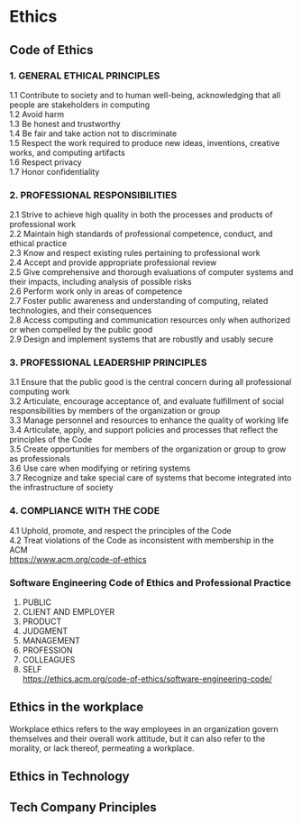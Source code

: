 # Ethics
## Code of Ethics
### 1. GENERAL ETHICAL PRINCIPLES  
1.1 Contribute to society and to human well-being, acknowledging that all people are stakeholders in computing  
1.2 Avoid harm  
1.3 Be honest and trustworthy  
1.4 Be fair and take action not to discriminate  
1.5 Respect the work required to produce new ideas, inventions, creative works, and computing artifacts  
1.6 Respect privacy  
1.7 Honor confidentiality  
### 2. PROFESSIONAL RESPONSIBILITIES    
2.1 Strive to achieve high quality in both the processes and products of professional work  
2.2 Maintain high standards of professional competence, conduct, and ethical practice  
2.3 Know and respect existing rules pertaining to professional work  
2.4 Accept and provide appropriate professional review  
2.5 Give comprehensive and thorough evaluations of computer systems and their impacts, including analysis of possible risks  
2.6 Perform work only in areas of competence  
2.7 Foster public awareness and understanding of computing, related technologies, and their consequences  
2.8 Access computing and communication resources only when authorized or when compelled by the public good  
2.9 Design and implement systems that are robustly and usably secure  
### 3. PROFESSIONAL LEADERSHIP PRINCIPLES  
3.1 Ensure that the public good is the central concern during all professional computing work  
3.2 Articulate, encourage acceptance of, and evaluate fulfillment of social responsibilities by members of the organization or group  
3.3 Manage personnel and resources to enhance the quality of working life  
3.4 Articulate, apply, and support policies and processes that reflect the principles of the Code  
3.5 Create opportunities for members of the organization or group to grow as professionals  
3.6 Use care when modifying or retiring systems  
3.7 Recognize and take special care of systems that become integrated into the infrastructure of society  
### 4. COMPLIANCE WITH THE CODE  
4.1 Uphold, promote, and respect the principles of the Code    
4.2 Treat violations of the Code as inconsistent with membership in the ACM  
https://www.acm.org/code-of-ethics  
### Software Engineering Code of Ethics and Professional Practice    
1. PUBLIC   
2. CLIENT AND EMPLOYER  
3. PRODUCT      
4. JUDGMENT    
5. MANAGEMENT    
6. PROFESSION   
7. COLLEAGUES    
8. SELF    
https://ethics.acm.org/code-of-ethics/software-engineering-code/
## Ethics in the workplace
Workplace ethics refers to the way employees in an organization govern themselves and their overall work attitude, but it can also refer to the morality, or lack thereof, permeating a workplace. 
## Ethics in Technology  

## Tech Company Principles  



